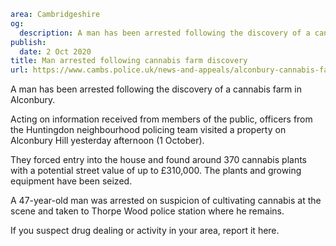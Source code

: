 ```yaml
area: Cambridgeshire
og:
  description: A man has been arrested following the discovery of a cannabis farm in Alconbury.
publish:
  date: 2 Oct 2020
title: Man arrested following cannabis farm discovery
url: https://www.cambs.police.uk/news-and-appeals/alconbury-cannabis-farm
```

A man has been arrested following the discovery of a cannabis farm in Alconbury.

Acting on information received from members of the public, officers from the Huntingdon neighbourhood policing team visited a property on Alconbury Hill yesterday afternoon (1 October).

They forced entry into the house and found around 370 cannabis plants with a potential street value of up to £310,000. The plants and growing equipment have been seized.

A 47-year-old man was arrested on suspicion of cultivating cannabis at the scene and taken to Thorpe Wood police station where he remains.

If you suspect drug dealing or activity in your area, report it here.

